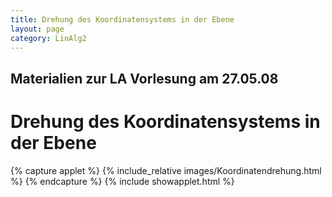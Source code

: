 ```yaml
---
title: Drehung des Koordinatensystems in der Ebene
layout: page
category: LinAlg2
---
```

## Materialien zur LA Vorlesung  am 27.05.08
# Drehung des Koordinatensystems in der Ebene

{% capture applet %} {% include_relative images/Koordinatendrehung.html %} {% endcapture %}
{% include showapplet.html %}
